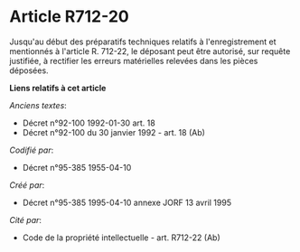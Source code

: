 # Article R712-20

Jusqu'au début des préparatifs techniques relatifs à l'enregistrement et mentionnés à l'article R. 712-22, le déposant peut
être autorisé, sur requête justifiée, à rectifier les erreurs matérielles relevées dans les pièces déposées.

**Liens relatifs à cet article**

_Anciens textes_:

  - Décret n°92-100 1992-01-30 art. 18
  - Décret n°92-100 du 30 janvier 1992 - art. 18 (Ab)

_Codifié par_:

  - Décret n°95-385 1955-04-10

_Créé par_:

  - Décret n°95-385 1995-04-10 annexe JORF 13 avril 1995

_Cité par_:

  - Code de la propriété intellectuelle - art. R712-22 (Ab)

